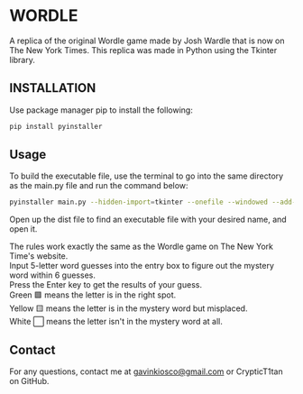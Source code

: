 # WORDLE
A replica of the original Wordle game made by Josh Wardle that is now on The New York Times. 
This replica was made in Python using the Tkinter library.

## INSTALLATION
Use package manager pip to install the following:

```bash
pip install pyinstaller
```

## Usage

To build the executable file, use the terminal to go into the same directory as the main.py file and run the command below:

```bash
pyinstaller main.py --hidden-import=tkinter --onefile --windowed --add-data "../assets:assets" --icon=../assets/wordle.icns --name "<Desired Name of Executable>"
```

Open up the dist file to find an executable file with your desired name, and open it.

The rules work exactly the same as the Wordle game on The New York Time's website.  
Input 5-letter word guesses into the entry box to figure out the mystery word within 6 guesses.  
Press the Enter key to get the results of your guess.  
Green 🟩 means the letter is in the right spot.  
Yellow 🟨 means the letter is in the mystery word but misplaced.  
White ⬜ means the letter isn't in the mystery word at all.  

## Contact
For any questions, contact me at gavinkiosco@gmail.com or CrypticT1tan on GitHub.
